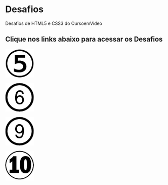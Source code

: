 # Desafios
 Desafios de HTML5  e CSS3 do CursoemVideo


<h2>Clique nos links abaixo para acessar os Desafios</h2>

<p>
<a href="https://eliasmoreiradev.github.io/Desafios/d005/d005" target="_blank">
<img src="imagem5.png" alt="">
</a>
</p>
<p>
<a href="https://eliasmoreiradev.github.io/Desafios/d006/d006"  target="_blank">
    <img src="imagem6.png" alt="">
</a>
</p>
<p>
<a href="https://eliasmoreiradev.github.io/Desafios/d009/index.html" target="_blank"><img src="imagem9.png" alt=""></a></p>
<p>
<a href="https://eliasmoreiradev.github.io/Desafios/d010/correcao/correcao.html" target="_blank">
<img src="imagem10.png" alt="">
</a>
</p>